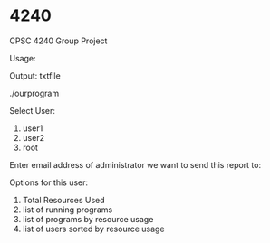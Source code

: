 # 4240
CPSC 4240 Group Project

Usage: 

Output: txtfile

./ourprogram

Select User:
1. user1
2. user2
3. root

Enter email address of administrator we want to send this report to:

Options for this user: 
1.  Total Resources Used
2. list of running programs
3. list of programs by resource usage
4. list of users sorted by resource usage
